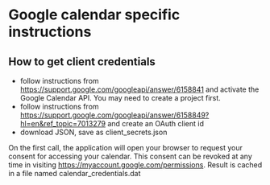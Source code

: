 # Google calendar specific instructions

## How to get client credentials

- follow instructions from https://support.google.com/googleapi/answer/6158841 and activate the Google Calendar API. You may need to create a project first.
- follow instructions from https://support.google.com/googleapi/answer/6158849?hl=en&ref_topic=7013279 and create an OAuth client id
- download JSON, save as client_secrets.json

On the first call, the application will open your browser to request your consent for accessing your calendar.
This consent can be revoked at any time in visiting https://myaccount.google.com/permissions.
Result is cached in a file named calendar_credentials.dat
